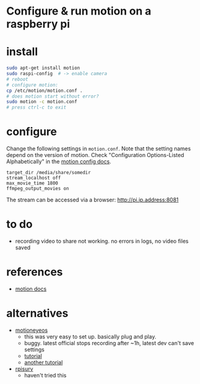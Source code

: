# Configure & run motion on a raspberry pi

# install
```sh
sudo apt-get install motion
sudo raspi-config  # -> enable camera
# reboot
# configure motion:
cp /etc/motion/motion.conf .
# does motion start without error?
sudo motion -c motion.conf
# press ctrl-c to exit
```

# configure
Change the following settings in `motion.conf`. Note that the setting names
depend on the version of motion. Check "Configuration Options-Listed
Alphabetically" in the [motion config docs](https://motion-project.github.io/motion_config.html).

```
target_dir /media/share/somedir
stream_localhost off
max_movie_time 1800
ffmpeg_output_movies on
```

The stream can be accessed via a browser: http://pi.ip.address:8081

# to do
- recording video to share not working. no errors in logs, no video files saved

# references
- [motion docs](https://motion-project.github.io/motion_config.html)

# alternatives
- [motioneyeos](https://github.com/ccrisan/motioneyeos/wiki)
    - this was very easy to set up. basically plug and play.
    - buggy. latest official stops recording after ~1h, latest dev can't save
      settings
    - [tutorial](https://pimylifeup.com/raspberry-pi-security-camera/)
    - [another tutorial](https://gndtovcc.home.blog/2020/04/17/install-motioneyeos-on-raspberry-pi-surveillance-camera-system/)
- [rpisurv](https://github.com/SvenVD/rpisurv)
    - haven't tried this
